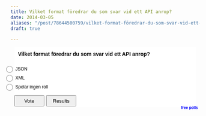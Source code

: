 ```yaml
---
title: Vilket format föredrar du som svar vid ett API anrop?
date: 2014-03-05
aliases: "/post/78644500759/vilket-format-föredrar-du-som-svar-vid-ett-api-anrop"
draft: true

---
```


<style>#qp_main71210 .qp_btna:hover input {width:80px}</style>
<div id="qp_main71210" style="margin:10px;padding:0px;padding-bottom:2px;background-color:rgb(255,255,255)"><div style="border-radius:6px;font-family:Arial;font-size:14px;font-weight:bold;color:rgb(0,0,0);margin-bottom:10px"><div style="padding:10px">Vilket format föredrar du som svar vid ett API anrop?</div></div><form id="qp_form71210" action="http://www.poll-maker.com/results71210xa2215578-3" method="post" target="_blank" style="display:inline;margin:0px;padding:0px"><div style="border-radius:6px;color:rgb(0,0,0)"><div style="display:block;font-family:Arial;font-size:12px;color:rgb(0,0,0);padding-top:5px;padding-bottom:5px;clear:both;cursor:pointer;cursor:hand"><input style="float:left;width:25px;margin-left:-25px;margin-top:-1px;padding:0px;height:18px" name="qp_v71210" type="radio" value="1">JSON</div><div style="display:block;font-family:Arial;font-size:12px;color:rgb(0,0,0);padding-top:5px;padding-bottom:5px;clear:both;cursor:pointer;cursor:hand"><input style="float:left;width:25px;margin-left:-25px;margin-top:-1px;padding:0px;height:18px" name="qp_v71210" type="radio" value="2">XML</div><div style="display:block;font-family:Arial;font-size:12px;color:rgb(0,0,0);padding-top:5px;padding-bottom:5px;clear:both;cursor:pointer;cursor:hand"><input style="float:left;width:25px;margin-left:-25px;margin-top:-1px;padding:0px;height:18px" name="qp_v71210" type="radio" value="3">Spelar ingen roll</div></div><div style="padding-top:10px;clear:both"><a class="qp_btna" href="#"><input name="qp_b71210" style="width:80px;height:30px;margin-right:5px;cursor:pointer;cursor:hand" type="submit" value="Vote"></a><a class="qp_btna" href="#"><input name="qp_b71210" style="width:80px;height:30px;margin-right:5px;cursor:pointer;cursor:hand" type="submit" value="Results"></a></div><a id="qp_a71210" style="float:right;font-family:Arial;font-size:10px;color:blue;font-weight:bold;text-decoration:none;margin-top:-2px;margin-right:-5px" href="http://www.poll-maker.com">free polls</a></form></div><script src="http://scripts.poll-maker.com/3012/scpolls.js" language="javascript"></script>
 
